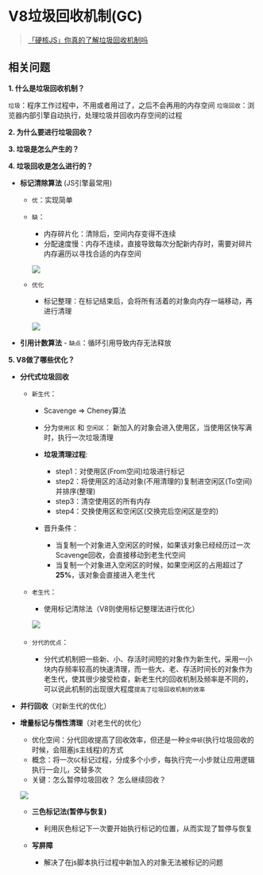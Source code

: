# V8垃圾回收机制(GC)


> [「硬核JS」你真的了解垃圾回收机制吗](https://juejin.cn/post/6981588276356317214)

## 相关问题

**1. 什么是垃圾回收机制？**

  `垃圾`：程序工作过程中，不用或者用过了，之后不会再用的内存空间
  `垃圾回收`：浏览器内部引擎自动执行，处理垃圾并回收内存空间的过程

  

**2. 为什么要进行垃圾回收？**

**3. 垃圾是怎么产生的？**

**4. 垃圾回收是怎么进行的？** 

- **标记清除算法** (JS引擎最常用)

  - `优`：实现简单
  - `缺`：
    - 内存碎片化：清除后，空间内存变得不连续
    - 分配速度慢：内存不连续，直接导致每次分配新内存时，需要对碎片内存遍历以寻找合适的内存空间

    ![](https://images.vrm.cn/ox/2023/02/06/%E6%A0%87%E8%AE%B0%E6%B8%85%E9%99%A4.png)

  - `优化`
    - 标记整理：在标记结束后，会将所有活着的对象向内存一端移动，再进行清理

    ![](https://images.vrm.cn/ox/2023/02/06/%E6%A0%87%E8%AE%B0%E6%95%B4%E7%90%86.png)


- **引用计数算法**
      - `缺点`：循环引用导致内存无法释放



**5. V8做了哪些优化？**

- **分代式垃圾回收**

  - `新生代`：
    - Scavenge => Cheney算法
    - 分为`使用区` 和 `空闲区`： 新加入的对象会进入使用区，当使用区快写满时，执行一次垃圾清理
    - **垃圾清理过程**:
      - step1：对使用区(From空间)垃圾进行标记
      - step2：将使用区的活动对象(不用清理的)复制进空闲区(To空间)并排序(整理)
      - step3：清空使用区的所有内存
      - step4：交换使用区和空闲区(交换完后空闲区是空的)

    - 晋升条件：
      - 当复制一个对象进入空闲区的时候，如果该对象已经经历过一次Scavenge回收，会直接移动到老生代空间
      - 当复制一个对象进入空闲区的时候，如果空闲区的占用超过了**25%**，该对象会直接进入老生代

  - `老生代`：
    - 使用标记清除法（V8则使用标记整理法进行优化）

    ![](https://images.vrm.cn/ox/2023/02/06/%E5%88%86%E4%BB%A3%E5%BC%8F%E5%9E%83%E5%9C%BE%E5%9B%9E%E6%94%B6.png)
​
  - `分代的优点`：
    - 分代式机制把一些新、小、存活时间短的对象作为新生代，采用一小块内存频率较高的快速清理，而一些大、老、存活时间长的对象作为老生代，使其很少接受检查，新老生代的回收机制及频率是不同的，可以说此机制的出现很大程度`提高了垃圾回收机制的效率`


- **并行回收**（对新生代的优化）


- **增量标记与惰性清理**（对老生代的优化）

  - 优化空间：分代回收提高了回收效率，但还是一种`全停顿`(执行垃圾回收的时候，会阻塞js主线程)的方式
  - 概念：将一次`GC`标记过程，分成多个小步，每执行完一小步就让应用逻辑执行一会儿，交替多次
  - 关键：怎么暂停垃圾回收？ 怎么继续回收？

  ![](https://images.vrm.cn/ox/2023/02/06/%E5%A2%9E%E9%87%8F%E6%A0%87%E8%AE%B0.png)

  - **三色标记法(暂停与恢复)**

    - 利用灰色标记下一次要开始执行标记的位置，从而实现了暂停与恢复

  - **写屏障**

    - 解决了在js脚本执行过程中新加入的对象无法被标记的问题

